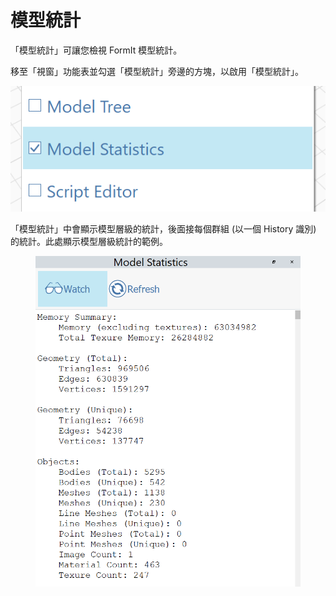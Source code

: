 # 模型統計

「模型統計」可讓您檢視 FormIt 模型統計。

移至「視窗」功能表並勾選「模型統計」旁邊的方塊，以啟用「模型統計」。

![](../.gitbook/assets/ModelStatisticsMenu.png)

「模型統計」中會顯示模型層級的統計，後面接每個群組 (以一個 History 識別) 的統計。此處顯示模型層級統計的範例。

<figure><img src="../.gitbook/assets/ModelStatisticsSmall (1).png" alt=""><figcaption></figcaption></figure>
